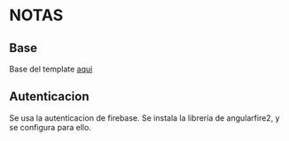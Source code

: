 NOTAS
======

## Base

Base del template [aqui](https://github.com/BootstrapDash/StarAdmin-Free-Bootstrap-Admin-Template) 

## Autenticacion

Se usa la autenticacion de firebase. Se instala la librería de angularfire2, y se configura para ello.   